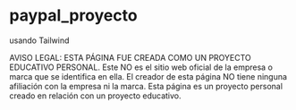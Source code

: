 # paypal_proyecto
 usando Tailwind

AVISO LEGAL: ESTA PÁGINA FUE CREADA COMO UN PROYECTO EDUCATIVO PERSONAL. Este NO es el sitio web oficial de la empresa o marca que se identifica en ella. El creador de esta página NO tiene ninguna afiliación con la empresa ni la marca. Esta página es un proyecto personal creado en relación con un proyecto educativo.